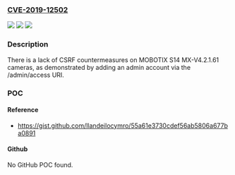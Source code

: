 ### [CVE-2019-12502](https://cve.mitre.org/cgi-bin/cvename.cgi?name=CVE-2019-12502)
![](https://img.shields.io/static/v1?label=Product&message=n%2Fa&color=blue)
![](https://img.shields.io/static/v1?label=Version&message=n%2Fa&color=blue)
![](https://img.shields.io/static/v1?label=Vulnerability&message=n%2Fa&color=brighgreen)

### Description

There is a lack of CSRF countermeasures on MOBOTIX S14 MX-V4.2.1.61 cameras, as demonstrated by adding an admin account via the /admin/access URI.

### POC

#### Reference
- https://gist.github.com/llandeilocymro/55a61e3730cdef56ab5806a677ba0891

#### Github
No GitHub POC found.


